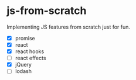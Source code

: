 # js-from-scratch

Implementing JS features from scratch just for fun.

- [x] promise
- [x] react
- [x] react hooks
- [ ] react effects
- [x] jQuery
- [ ] lodash
